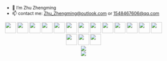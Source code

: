 - 👋 I’m Zhu Zhengming
- 📫 contact me: Zhu_Zhengming@outlook.com or 1548467606@qq.com

<div align="center">
    <img src="https://cultofthepartyparrot.com/parrots/hd/githubparrot.gif" width="35" height="35"/>
    <img src="https://cultofthepartyparrot.com/flags/hd/iranparrot.gif" width="35" height="35"/>
    <img src="https://cultofthepartyparrot.com/parrots/asyncparrot.gif" width="35" height="35"/>
    <img src="https://cultofthepartyparrot.com/parrots/exceptionallyfastparrot.gif" width="35" height="35"/>
    <img src="https://cultofthepartyparrot.com/parrots/hd/spinningparrot.gif" width="35" height="35"/>
    <img src="https://cultofthepartyparrot.com/parrots/hd/levitationparrot.gif" width="35" height="35"/>
    <img src="https://cultofthepartyparrot.com/parrots/hd/meldparrot.gif" width="35" height="35"/>
    <img src="https://cultofthepartyparrot.com/parrots/slomoparrot.gif" width="35" height="35"/>
    <img src="https://cultofthepartyparrot.com/parrots/hd/moonwalkingparrot.gif" width="35" height="35"/>
    <img src="https://cultofthepartyparrot.com/parrots/hd/stableparrot.gif" width="35" height="35"/>
    <img src="https://cultofthepartyparrot.com/parrots/hd/scienceparrot.gif" width="35" height="35"/>
    <img src="https://cultofthepartyparrot.com/parrots/hd/pirateparrot.gif" width="35" height="35"/>
    <img src="https://cultofthepartyparrot.com/parrots/hd/footballparrot.gif" width="35" height="35"/>
    <img src="https://cultofthepartyparrot.com/parrots/hd/illuminatiparrot.gif" width="35" height="35"/>
    <img src="https://cultofthepartyparrot.com/parrots/hd/hypnoparrotdark.gif" width="35" height="35"/>
    <img src="https://cultofthepartyparrot.com/parrots/hd/mustacheparrot.gif" width="35" height="35"/>
</div>

<div align="center">
  <img  src="https://github-readme-streak-stats.herokuapp.com?user=zhuzhengming&theme=onedark&date_format=M%20j%5B%2C%20Y%5D" />
</div>

<div align="center">
  <img src="https://github-readme-stats.vercel.app/api/top-langs/?username=zhuzhengming&layout=compact&theme=tokyonight" />
</div>
  
<!---
zhuzhengming/zhuzhengming is a ✨ special ✨ repository because its `README.md` (this file) appears on your GitHub profile.
You can click the Preview link to take a look at your changes.
--->
